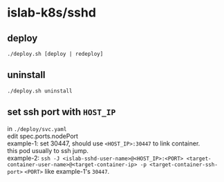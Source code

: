# islab-k8s/sshd
## deploy
```shell
./deploy.sh [deploy | redeploy]
```

## uninstall
```
./deploy.sh uninstall
```

## set ssh port with `HOST_IP`
in `./deploy/svc.yaml`  
edit spec.ports.nodePort  
example-1: set 30447, should use `<HOST_IP>:30447` to link container.  
this pod usually to ssh jump.  
example-2: `ssh -J <islab-sshd-user-name>@<HOST_IP>:<PORT> <target-container-user-name>@<target-container-ip> -p <target-container-ssh-port>` `<PORT>` like example-1's `30447`.  
